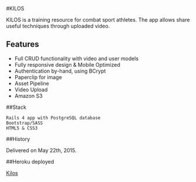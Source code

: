 #KILOS

KILOS is a training resource for combat sport athletes. The app allows share useful techniques through uploaded video.

## Features

- Full CRUD functionality with video and user models
- Fully responsive design & Mobile Optimized
- Authentication by-hand, using BCrypt
- Paperclip for image
- Asset Pipeline
- Video Upload
- Amazon S3


##Stack
```
Rails 4 app with PostgreSQL database
Bootstrap/SASS
HTML5 & CSS3

```



##History

Delivered on May 22th, 2015.


##Heroku deployed

[Kilos](kilosbjj.herokuapp.com)